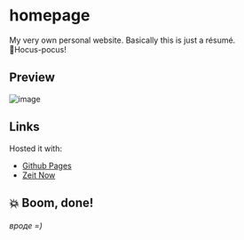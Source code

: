 # homepage
My very own personal website. Basically this is just a résumé.<br>
🧙Hocus-pocus!

<h2>Preview</h2>

![image](https://user-images.githubusercontent.com/92437442/146282781-874223fa-a813-49bf-861e-248de532ab66.png)

<h2>Links</h2>

Hosted it with:
<ul>
  <li><a href="https://zasibis.github.io/homepage/">Github Pages</a></li>
  <li><a href="https://homepage-one-eosin.vercel.app">Zeit Now</a></li>
</ul>

<h2>💥 Boom, done!</h2><h6>вроде =)</h6>
